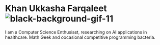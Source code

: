 # Khan Ukkasha Farqaleet ![black-background-gif-11](https://user-images.githubusercontent.com/86533772/171490448-f3a587da-1df4-421b-97de-4bac92de5ce3.gif)



I am a Computer Science Enthusiast, researching on AI applications in healthcare. Math Geek and oocasional competitive programming bacteria.

